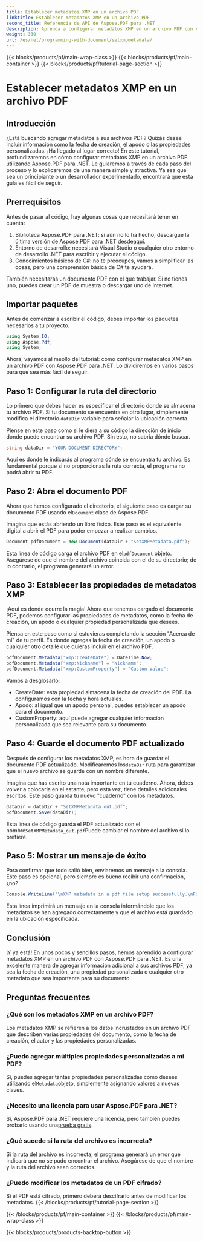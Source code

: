 ```yaml
---
title: Establecer metadatos XMP en un archivo PDF
linktitle: Establecer metadatos XMP en un archivo PDF
second_title: Referencia de API de Aspose.PDF para .NET
description: Aprenda a configurar metadatos XMP en un archivo PDF con Aspose.PDF para .NET. Esta guía paso a paso lo guiará a través de todo el proceso, desde la configuración hasta el guardado del documento.
weight: 330
url: /es/net/programming-with-document/setxmpmetadata/
---
```


{{< blocks/products/pf/main-wrap-class >}}
{{< blocks/products/pf/main-container >}}
{{< blocks/products/pf/tutorial-page-section >}}

# Establecer metadatos XMP en un archivo PDF

## Introducción

¿Está buscando agregar metadatos a sus archivos PDF? Quizás desee incluir información como la fecha de creación, el apodo o las propiedades personalizadas. ¡Ha llegado al lugar correcto! En este tutorial, profundizaremos en cómo configurar metadatos XMP en un archivo PDF utilizando Aspose.PDF para .NET. Le guiaremos a través de cada paso del proceso y lo explicaremos de una manera simple y atractiva. Ya sea que sea un principiante o un desarrollador experimentado, encontrará que esta guía es fácil de seguir.

## Prerrequisitos

Antes de pasar al código, hay algunas cosas que necesitará tener en cuenta:

1.  Biblioteca Aspose.PDF para .NET: si aún no lo ha hecho, descargue la última versión de Aspose.PDF para .NET desde[aquí](https://releases.aspose.com/pdf/net/).
2. Entorno de desarrollo: necesitará Visual Studio o cualquier otro entorno de desarrollo .NET para escribir y ejecutar el código.
3. Conocimientos básicos de C#: no te preocupes, vamos a simplificar las cosas, pero una comprensión básica de C# te ayudará.

También necesitarás un documento PDF con el que trabajar. Si no tienes uno, puedes crear un PDF de muestra o descargar uno de Internet.

## Importar paquetes

Antes de comenzar a escribir el código, debes importar los paquetes necesarios a tu proyecto.

```csharp
using System.IO;
using Aspose.Pdf;
using System;
```

Ahora, vayamos al meollo del tutorial: cómo configurar metadatos XMP en un archivo PDF con Aspose.PDF para .NET. Lo dividiremos en varios pasos para que sea más fácil de seguir.

## Paso 1: Configurar la ruta del directorio

 Lo primero que debes hacer es especificar el directorio donde se almacena tu archivo PDF. Si tu documento se encuentra en otro lugar, simplemente modifica el directorio.`dataDir` variable para señalar la ubicación correcta.

Piense en este paso como si le diera a su código la dirección de inicio donde puede encontrar su archivo PDF. Sin esto, no sabría dónde buscar.

```csharp
string dataDir = "YOUR DOCUMENT DIRECTORY";
```

Aquí es donde le indicarás al programa dónde se encuentra tu archivo. Es fundamental porque si no proporcionas la ruta correcta, el programa no podrá abrir tu PDF.

## Paso 2: Abra el documento PDF

 Ahora que hemos configurado el directorio, el siguiente paso es cargar su documento PDF usando el`Document` clase de Aspose.PDF.

Imagina que estás abriendo un libro físico. Este paso es el equivalente digital a abrir el PDF para poder empezar a realizar cambios.

```csharp
Document pdfDocument = new Document(dataDir + "SetXMPMetadata.pdf");
```

 Esta línea de código carga el archivo PDF en el`pdfDocument` objeto. Asegúrese de que el nombre del archivo coincida con el de su directorio; de lo contrario, el programa generará un error.

## Paso 3: Establecer las propiedades de metadatos XMP

¡Aquí es donde ocurre la magia! Ahora que tenemos cargado el documento PDF, podemos configurar las propiedades de metadatos, como la fecha de creación, un apodo o cualquier propiedad personalizada que desees.

Piensa en este paso como si estuvieras completando la sección "Acerca de mí" de tu perfil. Es donde agregas la fecha de creación, un apodo o cualquier otro detalle que quieras incluir en el archivo PDF.

```csharp
pdfDocument.Metadata["xmp:CreateDate"] = DateTime.Now;
pdfDocument.Metadata["xmp:Nickname"] = "Nickname";
pdfDocument.Metadata["xmp:CustomProperty"] = "Custom Value";
```

Vamos a desglosarlo:
- CreateDate: esta propiedad almacena la fecha de creación del PDF. La configuramos con la fecha y hora actuales.
- Apodo: al igual que un apodo personal, puedes establecer un apodo para el documento.
- CustomProperty: aquí puede agregar cualquier información personalizada que sea relevante para su documento.

## Paso 4: Guarde el documento PDF actualizado

 Después de configurar los metadatos XMP, es hora de guardar el documento PDF actualizado. Modificaremos los`dataDir` ruta para garantizar que el nuevo archivo se guarde con un nombre diferente.

Imagina que has escrito una nota importante en tu cuaderno. Ahora, debes volver a colocarla en el estante, pero esta vez, tiene detalles adicionales escritos. Este paso guarda tu nuevo "cuaderno" con los metadatos.

```csharp
dataDir = dataDir + "SetXMPMetadata_out.pdf";
pdfDocument.Save(dataDir);
```

 Esta línea de código guarda el PDF actualizado con el nombre`SetXMPMetadata_out.pdf`Puede cambiar el nombre del archivo si lo prefiere.

## Paso 5: Mostrar un mensaje de éxito

Para confirmar que todo salió bien, enviaremos un mensaje a la consola. Este paso es opcional, pero siempre es bueno recibir una confirmación, ¿no?

```csharp
Console.WriteLine("\nXMP metadata in a pdf file setup successfully.\nFile saved at " + dataDir);
```

Esta línea imprimirá un mensaje en la consola informándole que los metadatos se han agregado correctamente y que el archivo está guardado en la ubicación especificada.

## Conclusión

¡Y ya está! En unos pocos y sencillos pasos, hemos aprendido a configurar metadatos XMP en un archivo PDF con Aspose.PDF para .NET. Es una excelente manera de agregar información adicional a sus archivos PDF, ya sea la fecha de creación, una propiedad personalizada o cualquier otro metadato que sea importante para su documento.


## Preguntas frecuentes

### ¿Qué son los metadatos XMP en un archivo PDF?  
Los metadatos XMP se refieren a los datos incrustados en un archivo PDF que describen varias propiedades del documento, como la fecha de creación, el autor y las propiedades personalizadas.

### ¿Puedo agregar múltiples propiedades personalizadas a mi PDF?  
 Sí, puedes agregar tantas propiedades personalizadas como desees utilizando el`Metadata`objeto, simplemente asignando valores a nuevas claves.

### ¿Necesito una licencia para usar Aspose.PDF para .NET?  
 Sí, Aspose.PDF para .NET requiere una licencia, pero también puedes probarlo usando una[prueba gratis](https://releases.aspose.com/).

### ¿Qué sucede si la ruta del archivo es incorrecta?  
Si la ruta del archivo es incorrecta, el programa generará un error que indicará que no se pudo encontrar el archivo. Asegúrese de que el nombre y la ruta del archivo sean correctos.

### ¿Puedo modificar los metadatos de un PDF cifrado?  
Si el PDF está cifrado, primero deberá descifrarlo antes de modificar los metadatos.
{{< /blocks/products/pf/tutorial-page-section >}}

{{< /blocks/products/pf/main-container >}}
{{< /blocks/products/pf/main-wrap-class >}}

{{< blocks/products/products-backtop-button >}}
